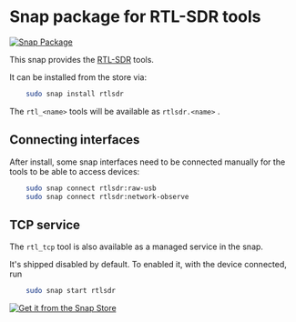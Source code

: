 # Snap package for RTL-SDR tools

[![Snap Package](https://snapcraft.io/rtlsdr/badge.svg)](https://snapcraft.io/rtlsdr)

This snap provides the [RTL-SDR](https://osmocom.org/projects/rtl-sdr) tools.

It can be installed from the store via:

```bash
    sudo snap install rtlsdr
```

The `rtl_<name>` tools will be available as `rtlsdr.<name>` .


## Connecting interfaces

After install, some snap interfaces need to be connected manually for the tools to be able to access devices:


```bash
    sudo snap connect rtlsdr:raw-usb
    sudo snap connect rtlsdr:network-observe
```


## TCP service

The `rtl_tcp` tool is also available as a managed service in the snap.

It's shipped disabled by default. To enabled it, with the device connected, run 

```bash
    sudo snap start rtlsdr
```


[![Get it from the Snap Store](https://snapcraft.io/static/images/badges/en/snap-store-black.svg)](https://snapcraft.io/rtlsdr)
